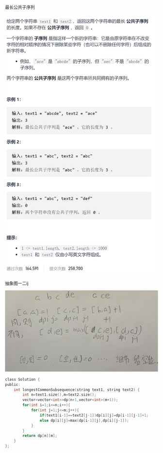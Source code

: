 最长公共子序列

![img](image/1632816184651.png)

抽象图一二ij

![img](image/1632816770689.png)

```c
class Solution {
public:
    int longestCommonSubsequence(string text1, string text2) {
        int n=text1.size(),m=text2.size();
        vector<vector<int>>dp(n+1,vector<int>(m+1));
        for(int i=1;i<=n;i++){
            for(int j=1;j<=m;j++){
                if(text1[i-1]==text2[j-1])dp[i][j]=dp[i-1][j-1]+1;
                else dp[i][j]=max(dp[i-1][j],dp[i][j-1]);
            }
        }
        return dp[n][m];
    }
};
```

